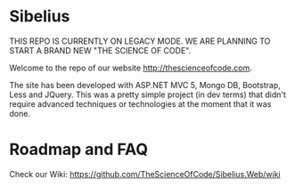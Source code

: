 # Sibelius

THIS REPO IS CURRENTLY ON LEGACY MODE. WE ARE PLANNING TO START A BRAND NEW "THE SCIENCE OF CODE".

Welcome to the repo of our website http://thescienceofcode.com. 

The site has been developed with ASP.NET MVC 5, Mongo DB, Bootstrap, Less and JQuery. This was a pretty simple project (in dev terms) that didn't require advanced techniques or technologies at the moment that it was done.

# Roadmap and FAQ

Check our Wiki: https://github.com/TheScienceOfCode/Sibelius.Web/wiki
